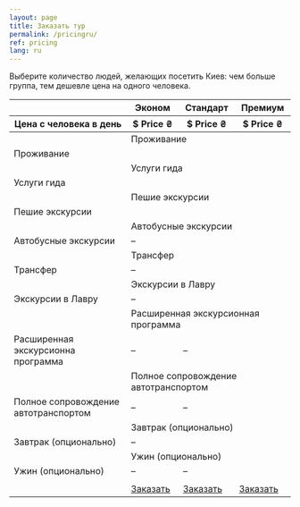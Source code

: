 ```yaml
---
layout: page
title: Заказать тур
permalink: /pricingru/
ref: pricing
lang: ru
---
```


Выберите количество людей, желающих посетить Киев: чем больше группа, тем дешевле цена на одного человека.

<div id="range"></div>

<div class="comparison">
  <table>
    <thead>
      <tr>
        <th class="tl tl2"></th>
        <th class="product" style="border-top-left-radius: 5px; border-left:0px;">Эконом</th>
        <th class="product">Стандарт</th>
        <th class="product" style="border-top-right-radius: 5px; border-right:0px;">Премиум</th>
      </tr>
      <tr>
        <th>Цена с человека в день</th>
        <th class="price-info">
          <div class="price-now"><span id="price-eco">$ Price</span>
          <span> ₴</span>
          </div>
        </th>
        <th class="price-info">
          <div class="price-now"><span id="price-std">$ Price</span>
          <span> ₴</span>
          </div>
        </th>
        <th class="price-info">
          <div class="price-now"><span id="price-prm">$ Price</span>
          <span> ₴</span>
          </div>
        </th>
      </tr>
    </thead>
    <tbody>
      <tr>
        <td></td>
        <td colspan="3">Проживание</td>
      </tr>
      <tr class="compare-row">
        <td>Проживание</td>
        <td><i class="fa fa-check"></i></td>
        <td><i class="fa fa-check"></i></td>
        <td><i class="fa fa-check"></i></td>
      </tr>
      <tr>
        <td> </td>
        <td colspan="3">Услуги гида</td>
      </tr>
      <tr>
        <td>Услуги гида</td>
        <td><i class="fa fa-check"></i></td>
        <td><i class="fa fa-check"></i></td>
        <td><i class="fa fa-check"></i></td>
      </tr>
      <tr>
        <td> </td>
        <td colspan="3">Пешие экскурсии</td>
      </tr>
      <tr class="compare-row">
        <td>Пешие экскурсии</td>
        <td><i class="fa fa-check"></i></td>
        <td><i class="fa fa-check"></i></td>
        <td><i class="fa fa-check"></i></td>
      </tr>
      <tr>
        <td> </td>
        <td colspan="4">Автобусные экскурсии</td>
      </tr>
      <tr>
        <td>Автобусные экскурсии</td>
        <td><span>–</span></td>
        <td><i class="fa fa-check"></i></td>
        <td><i class="fa fa-check"></i></td>
        </td>
      </tr>
      <tr>
        <td> </td>
        <td colspan="3">Трансфер</td>
      </tr>
      <tr class="compare-row">
        <td>Трансфер</td>
        <td><span>–</span></td>
        <td><i class="fa fa-check"></i></td>
        <td><i class="fa fa-check"></i></td>
        </td>
      </tr>
      <tr>
        <td> </td>
        <td colspan="4">Экскурсии в Лавру</td>
      </tr>
      <tr>
        <td>Экскурсии в Лавру</td>
        <td><span>–</span></td>
        <td><i class="fa fa-check"></i></td>
        <td><i class="fa fa-check"></i></td>
        </td>
      </tr>
      <tr>
        <td> </td>
        <td colspan="3">Расширенная экскурсионная программа</td>
      </tr>
      <tr class="compare-row">
        <td>Расширенная экскурсионна программа</td>
        <td><span>–</span></td>
        <td><span>–</span></td>
        <td><i class="fa fa-check"></i></td>
        </td>
      </tr>
      <tr>
        <td> </td>
        <td colspan="3">Полное сопровождение автотранспортом</td>
      </tr>
      <tr>
        <td>Полное сопровождение автотранспортом</td>
        <td><span>–</span></td>
        <td><span>–</span></td>
        <td><i class="fa fa-check"></i></td>
      </tr>
      <tr>
        <td> </td>
        <td colspan="3">Завтрак (опционально)</td>
      </tr>
      <tr class="compare-row">
        <td>Завтрак (опционально)</td>
        <td><span>–</span></td>
        <td><i class="fa fa-check"></i></td>
        <td><i class="fa fa-check"></i></td>
      </tr>
      <tr>
        <td> </td>
        <td colspan="3">Ужин (опционально)</td>
      </tr>
      <tr>
        <td>Ужин (опционально)</td>
        <td><span>–</span></td>
        <td><span>–</span></td>
        <td><i class="fa fa-check"></i></td>
      </tr>
      <tr>
        <td> </td>
      </tr>
      <tr class="compare-row">
        <td></td>
        <td><a id="eco-btn" href="/" onclick="return false;" class="btn btn-row">Заказать<span class="hide-mobile"></span></a></td>
        <td><a id="std-btn" href="/" onclick="return false;" class="btn btn-row">Заказать<span class="hide-mobile"></span></a></td>
        <td><a id="prm-btn" href="/" onclick="return false;" class="btn btn-row">Заказать<span class="hide-mobile"></span></a></td>
      </tr>
    </tbody>
  </table>

</div>



<form id="submit-form" style="display:none" action="http://formspree.io/inkyiv.info@gmail.com" method="POST">
  <div class="input-row">
    <h2 class="inp">Заказ</h2>
  </div>
  <div class="input-row">
    <input type="hidden" name="_next" value="{{ site.baseurl }}/ackru/" />
    <input id="subject" type="hidden" name="_subject" />
    <input type="hidden" name="pricing-plan" />
    <input type="hidden" name="guests-number" />
    <input type="hidden" name="duration" />
    <input type="hidden" name="price" />
  </div>
  <div class="input-row">
    <div><p class="inp"><b>2 или 3-дневный тур:</b></p></div>
    <div id="days"></div>
  </div>
  <div class="input-row">
    <p class="inp"><b>Тип тура:</b></p><p class="inp-inp" id="pricing-plan" ></p>
    <p class="inp"><b>Количество людей:</b></p><p class="inp-inp" id="guests-number"></p>
    <p class="inp"><b>Общая цена:</b></p><p class="inp-inp" id="price"></p>
    <h3 class="inp" style="float:left;">Введите имя контактного лица:</h3>
    <input id="name" class="input" name="name" required />
    <h3 class="inp" style="float:left;">Введите адрес электронной почты:</h3>
    <input id="email" class="input" type="email" name="_replyto" required />
    <h3 class="inp" style="float:left;">Введите номер телефона:</h3>
    <input class="input" type="tel" name="phone" required />
    <h3 class="inp" style="float:left;">Дата прибытия:</h3>
    <input class="input" type="date" name="date" />
  </div>
  <div class="input-row">
    <h3 class="inp">Дополнительные комментарии:</h3>
    <textarea class="input" name="comments"></textarea>
  </div>
  <div class="input-row">
    <input type="button" class="btn btn-row btn-input" value="Оформить заказ" onclick="placeOrder();" />
  </div>
</form>

<script src="{{ "/js/slider.js" | prepend: site.baseurl }}"></script>  